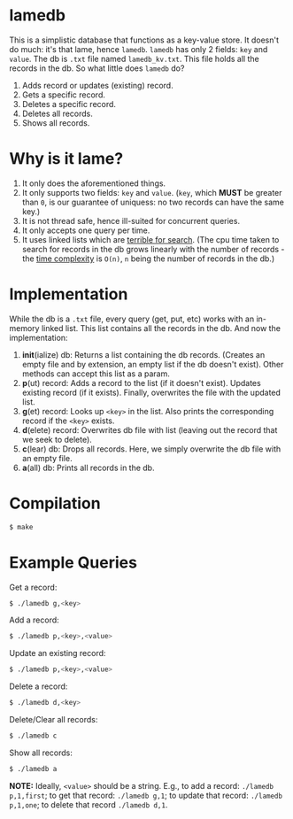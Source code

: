# lamedb
This is a simplistic database that functions as a key-value store. It doesn't do much: it's that lame, hence `lamedb`. `lamedb` has only 2 fields: `key` and `value`. The db is `.txt` file named `lamedb_kv.txt`. This file holds all the records in the db. So what little does `lamedb` do?
1. Adds record or updates (existing) record.
2. Gets a specific record.
3. Deletes a specific record.
4. Deletes all records.
5. Shows all records.

# Why is it lame?
1. It only does the aforementioned things.
2. It only supports two fields: `key` and `value`. (`key`, which **MUST** be greater than `0`, is our guarantee of uniquess: no two records can have the same key.)
3. It is not thread safe, hence ill-suited for concurrent queries. 
4. It only accepts one query per time.
5. It uses linked lists which are [terrible for search](https://en.wikipedia.org/wiki/Linked_list#Speeding_up_search). (The cpu time taken to search for records in the db grows linearly with the number of records - the [time complexity](https://en.wikipedia.org/wiki/Time_complexity) is `O(n)`, `n` being the number of records in the db.)

# Implementation
While the db is a `.txt` file, every query (get, put, etc) works with an in-memory linked list. This list contains all the records in the db. And now the implementation:
1. **init**(ialize) db: Returns a list containing the db records. (Creates an empty file and by extension, an empty list if the db doesn't exist). Other methods can accept this list as a param.
2. **p**(ut) record: Adds a record to the list (if it doesn't exist). Updates existing record (if it exists). Finally, overwrites the file with the updated list.
3. **g**(et) record: Looks up `<key>` in the list. Also prints the corresponding record if the `<key>` exists.
4. **d**(elete) record: Overwrites db file with list (leaving out the record that we seek to delete).
5. **c**(lear) db: Drops all records. Here, we simply overwrite the db file with an empty file.
6. **a**(all) db: Prints all records in the db.

# Compilation
```sh
$ make
```
# Example Queries
Get a record:
```sh
$ ./lamedb g,<key>
```
Add a record:
```sh
$ ./lamedb p,<key>,<value>
```
Update an existing record:
```sh
$ ./lamedb p,<key>,<value>
```
Delete a record:
```sh
$ ./lamedb d,<key>
```
Delete/Clear all records:
```sh
$ ./lamedb c
```
Show all records:
```sh
$ ./lamedb a
```

**NOTE:** Ideally, `<value>` should be a string. E.g., to add a record: `./lamedb p,1,first`; to get that record: `./lamedb g,1`; to update that record: `./lamedb p,1,one`; to delete that record `./lamedb d,1`.

